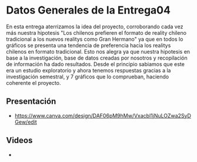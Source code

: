 # Datos Generales de la Entrega04
En esta entrega aterrizamos la idea del proyecto, corroborando cada vez más nuestra hipotesis "Los chilenos prefieren el formato de reality chileno tradicional a los nuevos realitys como Gran Hermano" ya que en todos lo gráficos se presenta una tendencia de preferencia hacia los realitys chilenos en formato tradicional. 
Esto nos alegra ya que nuestra hipotesis en base a la investigación, base de datos creadas por nosotros y recopilación de información ha dado resultados. Desde el principio sabiamos que este era un estudio exploratorio y ahora tenemos respuestas gracias a la investigación semestral, y 7 gráficos que lo comprueban, haciendo coherente el proyecto.

## Presentación
* https://www.canva.com/design/DAF06pM9hMw/Vxacbl1jNuLOZwa2SyDGew/edit
## Videos
* 